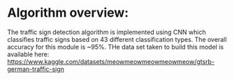 # Algorithm overview:

The traffic sign detection algorithm is implemented using CNN which classifies traffic signs based on 43 different classification types.
The overall accuracy for this module is ~95%.
THe data set taken to build this model is available here: https://www.kaggle.com/datasets/meowmeowmeowmeowmeow/gtsrb-german-traffic-sign